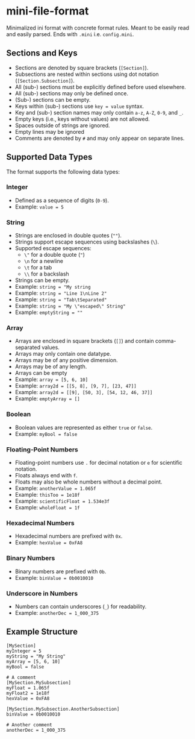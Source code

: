 

# mini-file-format

Minimalized ini format with concrete format rules. Meant to be easily read and easily parsed.
Ends with `.mini` i.e. `config.mini`.

## Sections and Keys

- Sections are denoted by square brackets (`[Section]`).
- Subsections are nested within sections using dot notation (`[Section.Subsection]`).
- All (sub-) sections must be explicitly defined before used elsewhere.
- All (sub-) sections may only be defined once.
- (Sub-) sections can be empty.
- Keys within (sub-) sections use `key = value` syntax.
- Key and (sub-) section names may only contain `a-z`, `A-Z`, `0-9`, and `_`.
- Empty keys (i.e., keys without values) are not allowed.
- Spaces outside of strings are ignored.
- Empty lines may be ignored
- Comments are denoted by `#` and may only appear on separate lines.

## Supported Data Types

The format supports the following data types:

### Integer
- Defined as a sequence of digits (`0-9`).
- Example: `value = 5`

### String
- Strings are enclosed in double quotes (`""`).
- Strings support escape sequences using backslashes (`\`).
- Supported escape sequences:
  - `\"` for a double quote (`"`)
  - `\n` for a newline
  - `\t` for a tab
  - `\\` for a backslash
- Strings can be empty.
- Example: `string = "My string`
- Example: `string = "Line 1\nLine 2"`
- Example: `string = "Tab\tSeparated"`
- Example: `string = "My \"escaped\" String"`
- Example: `emptyString = ""`

### Array
- Arrays are enclosed in square brackets (`[]`) and contain comma-separated values.
- Arrays may only contain one datatype.
- Arrays may be of any positive dimension.
- Arrays may be of any length.
- Arrays can be empty
- Example: `array = [5, 6, 10]`
- Example: `array2d = [[5, 8], [9, 7], [23, 47]]`
- Example: `array2d = [[9], [50, 3], [54, 12, 46, 37]]`
- Example: `emptyArray = []`

### Boolean
- Boolean values are represented as either `true` or `false`.
- Example: `myBool = false`

### Floating-Point Numbers
- Floating-point numbers use `.` for decimal notation or `e` for scientific notation.
- Floats always end with `f`.
- Floats may also be whole numbers without a decimal point.
- Example: `anotherValue = 1.065f`
- Example: `thisToo = 1e18f`
- Example: `scientificFloat = 1.534e3f`
- Example: `wholeFloat = 1f`

### Hexadecimal Numbers
- Hexadecimal numbers are prefixed with `0x`.
- Example: `hexValue = 0xFA8`

### Binary Numbers
- Binary numbers are prefixed with `0b`.
- Example: `binValue = 0b0010010`

### Underscore in Numbers
- Numbers can contain underscores (`_`) for readability.
- Example: `anotherDec = 1_000_375`

## Example Structure
```text
[MySection]
myInteger = 5
myString = "My String"
myArray = [5, 6, 10]
myBool = false

# A comment
[MySection.MySubsection]
myFloat = 1.065f
myFloat2 = 1e18f
hexValue = 0xFA8

[MySection.MySubsection.AnotherSubsection]
binValue = 0b0010010

# Another comment
anotherDec = 1_000_375
```

